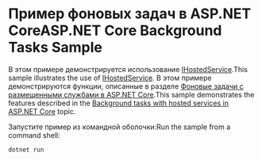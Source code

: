# <a name="aspnet-core-background-tasks-sample"></a><span data-ttu-id="daa04-101">Пример фоновых задач в ASP.NET Core</span><span class="sxs-lookup"><span data-stu-id="daa04-101">ASP.NET Core Background Tasks Sample</span></span>

<span data-ttu-id="daa04-102">В этом примере демонстрируется использование [IHostedService](https://docs.microsoft.com/dotnet/api/microsoft.extensions.hosting.ihostedservice).</span><span class="sxs-lookup"><span data-stu-id="daa04-102">This sample illustrates the use of [IHostedService](https://docs.microsoft.com/dotnet/api/microsoft.extensions.hosting.ihostedservice).</span></span> <span data-ttu-id="daa04-103">В этом примере демонстрируются функции, описанные в разделе [Фоновые задачи с размещенными службами в ASP.NET Core](https://docs.microsoft.com/aspnet/core/fundamentals/host/hosted-services).</span><span class="sxs-lookup"><span data-stu-id="daa04-103">This sample demonstrates the features described in the [Background tasks with hosted services in ASP.NET Core](https://docs.microsoft.com/aspnet/core/fundamentals/host/hosted-services) topic.</span></span>

<span data-ttu-id="daa04-104">Запустите пример из командной оболочки:</span><span class="sxs-lookup"><span data-stu-id="daa04-104">Run the sample from a command shell:</span></span>

```
dotnet run
```
